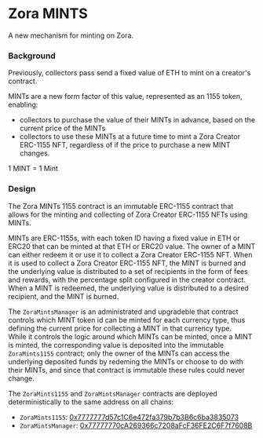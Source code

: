 # Zora MINTS

A new mechanism for minting on Zora.

### Background

Previously, collectors pass send a fixed value of ETH to mint on a creator's contract.

MINTs are a new form factor of this value, represented as an 1155 token, enabling:

- collectors to purchase the value of their MINTs in advance, based on the current price of the MINTs
- collectors to use these MINTs at a future time to mint a Zora Creator ERC-1155 NFT, regardless of if the price to purchase a new MINT changes.

1 MINT = 1 Mint

### Design

The Zora MINTs 1155 contract is an immutable ERC-1155 contract that allows for the minting and
collecting of Zora Creator ERC-1155 NFTs using MINTs.

MINTs are ERC-1155s, with each token ID having a fixed value in ETH or ERC20 that can be
minted at that ETH or ERC20 value. The owner of a MINT can either redeem it or use it to
collect a Zora Creator ERC-1155 NFT. When it is used to collect a Zora Creator
ERC-1155 NFT, the MINT is burned and the underlying value is distributed to a
set of recipients in the form of fees and rewards, with the percentage split
configured in the creator contract. When a MINT is redeemed, the underlying
value is distributed to a desired recipient, and the MINT is burned.

The `ZoraMintsManager` is an administrated and upgradeble that contract controls which MINT token id can be minted for each currency type,
thus defining the current price for collecting a MINT in that currency type.  
While it controls the logic around which MINTs can be minted, once a MINT is minted, the corresponding value is deposited into the
immutable `ZoraMints1155` contract; only the owner of the MINTs can access the underlying deposited funds by redeming the MINTs or choose to do with their MINTs, and since that contract is immutable these rules could never change.

The `ZoraMints1155` and `ZoraMintsManager` contracts are deployed deterministically to the same address on all chains:

- `ZoraMints1155`: [0x7777777d57c1C6e472fa379b7b3B6c6ba3835073](https://explorer.zora.energy/address/0x7777777d57c1C6e472fa379b7b3B6c6ba3835073)
- `ZoraMintsManager`: [0x77777770cA269366c7208aFcF36FE2C6F7f7608B](https://explorer.zora.energy/address/0x77777770cA269366c7208aFcF36FE2C6F7f7608B)
